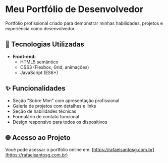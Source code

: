 # Meu Portfólio de Desenvolvedor

Portfólio profissional criado para demonstrar minhas habilidades, projetos e experiência como desenvolvedor.

## 🚀 Tecnologias Utilizadas

- **Front-end:**
  - HTML5 semântico
  - CSS3 (Flexbox, Grid, animações)
  - JavaScript (ES6+)

## ✨ Funcionalidades

- Seção "Sobre Mim" com apresentação profissional
- Galeria de projetos com detalhes e links
- Seção de habilidades técnicas
- Formulário de contato funcional
- Design responsivo para todos os dispositivos

## 🌐 Acesso ao Projeto

Você pode acessar o portfólio online em: [https://rafaelsantosg.com.br](https://rafaelsantosg.com.br)
